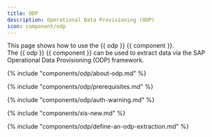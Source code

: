 ```yaml
---
title: ODP
description: Operational Data Provisioning (ODP)
icon: component/odp
---
```


This page shows how to use the {{ odp }} {{ component }}.<br>
The {{ odp }} {{ component }} can be used to extract data via the SAP Operational Data Provisioning (ODP) framework.

{% include "components/odp/about-odp.md" %}

{% include "components/odp/prerequisites.md" %}

{% include "components/odp/auth-warning.md" %}

{% include "components/xis-new.md" %}

{% include "components/odp/define-an-odp-extraction.md" %}
